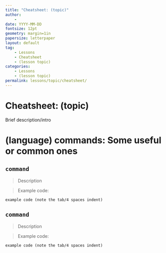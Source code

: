 ```yaml
---
title: "Cheatsheet: (topic)"
author:
    - 
date: YYYY-MM-DD
fontsize: 12pt
geometry: margin=1in
papersize: letterpaper
layout: default
tag:
    - Lessons
    - Cheatsheet
    - (lesson topic)
categories:
    - Lessons
    - (lesson topic)
permalink: lessons/topic/cheatsheet/
---
```


# Cheatsheet: (topic) #

Brief description/intro

# (language) commands: Some useful or common ones #

## `command` ##

> Description

> Example code:

    example code (note the tab/4 spaces indent)

## `command` ##

> Description

> Example code:

    example code (note the tab/4 spaces indent)

